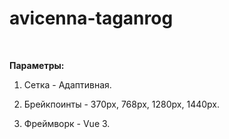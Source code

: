 # avicenna-taganrog

<br>

<b>Параметры:</b>

1) Сетка - Адаптивная.

2) Брейкпоинты - 370px, 768px, 1280px, 1440px.

3) Фреймворк - Vue 3.
